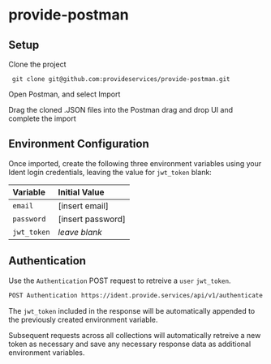 # provide-postman

## Setup
Clone the project
```
 git clone git@github.com:provideservices/provide-postman.git
```

Open Postman, and select Import <p>

Drag the cloned .JSON files into the Postman drag and drop UI and complete the import


## Environment Configuration

Once imported, create the following three environment variables using your Ident login credentials, leaving the value for `jwt_token` blank:

| Variable | Initial Value     |
| :-------- | :------- | 
| `email` | [insert email] | 
| `password` | [insert password] |
| `jwt_token` | _leave blank_ |


## Authentication

Use the `Authentication` POST request to retreive a `user` `jwt_token`. 

```bash
POST Authentication https://ident.provide.services/api/v1/authenticate
```

The `jwt_token` included in the response will be automatically appended to the previously created environment variable. 

Subsequent requests across all collections will automatically retreive a new token as necessary and save any necessary response data as additional environment variables. 


